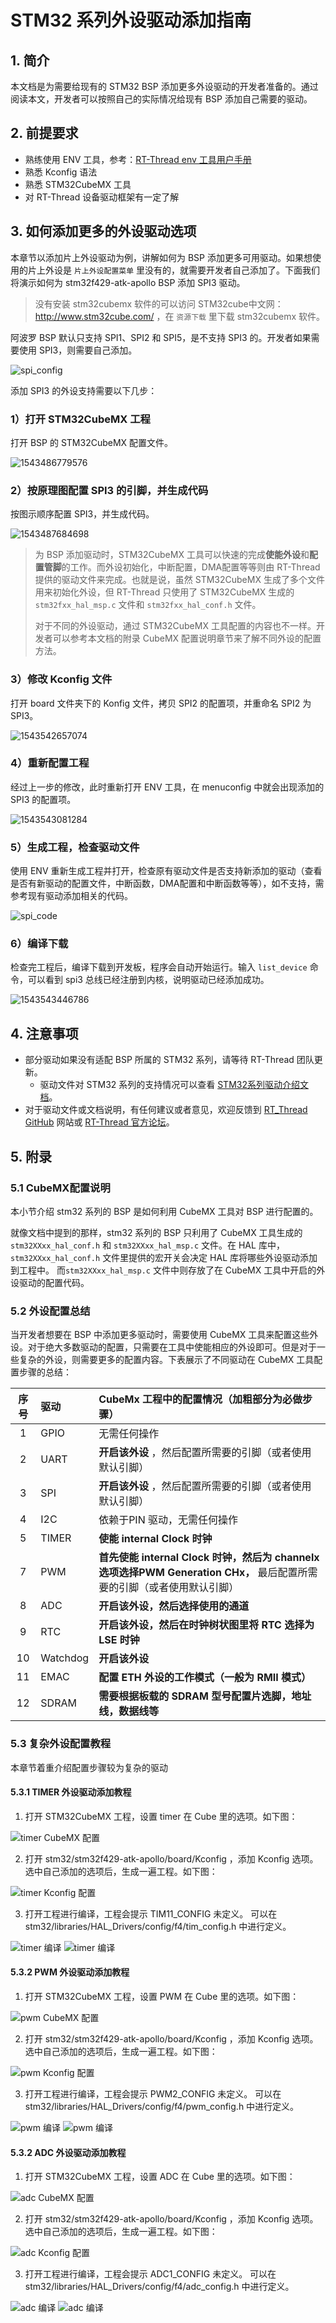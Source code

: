 # STM32 系列外设驱动添加指南

## 1. 简介

本文档是为需要给现有的 STM32 BSP 添加更多外设驱动的开发者准备的。通过阅读本文，开发者可以按照自己的实际情况给现有 BSP 添加自己需要的驱动。

## 2. 前提要求

- 熟练使用 ENV 工具，参考：[RT-Thread env 工具用户手册](https://www.rt-thread.org/document/site/rtthread-development-guide/rtthread-tool-manual/env/env-user-manual/)
- 熟悉 Kconfig 语法
- 熟悉 STM32CubeMX 工具
- 对 RT-Thread 设备驱动框架有一定了解

## 3. 如何添加更多的外设驱动选项

本章节以添加片上外设驱动为例，讲解如何为 BSP 添加更多可用驱动。如果想使用的片上外设是 `片上外设配置菜单` 里没有的，就需要开发者自己添加了。下面我们将演示如何为 stm32f429-atk-apollo BSP 添加 SPI3 驱动。

> 没有安装 stm32cubemx 软件的可以访问 STM32cube中文网：<http://www.stm32cube.com/> ，在 `资源下载` 里下载 stm32cubemx 软件。

阿波罗 BSP 默认只支持 SPI1、SPI2 和 SPI5，是不支持 SPI3 的。开发者如果需要使用 SPI3，则需要自己添加。

![spi_config](figures/spi_config.png)

添加 SPI3 的外设支持需要以下几步：

### 1）打开 STM32CubeMX 工程

打开 BSP 的 STM32CubeMX 配置文件。

![1543486779576](figures/cubemx.png)

### 2）按原理图配置 SPI3 的引脚，并生成代码

按图示顺序配置 SPI3，并生成代码。

![1543487684698](figures/cube_spi3.png)

> 为 BSP 添加驱动时，STM32CubeMX 工具可以快速的完成**使能外设**和**配置管脚**的工作。而外设初始化，中断配置，DMA配置等等则由 RT-Thread 提供的驱动文件来完成。也就是说，虽然 STM32CubeMX 生成了多个文件用来初始化外设，但 RT-Thread 只使用了 STM32CubeMX  生成的 `stm32fxx_hal_msp.c` 文件和 `stm32fxx_hal_conf.h` 文件。
>
> 对于不同的外设驱动，通过 STM32CubeMX 工具配置的内容也不一样。开发者可以参考本文档的附录 CubeMX 配置说明章节来了解不同外设的配置方法。

### 3）修改 Kconfig 文件

打开 board 文件夹下的 Konfig 文件，拷贝 SPI2 的配置项，并重命名 SPI2 为 SPI3。

![1543542657074](figures/Kconfig2.png)

### 4）重新配置工程

经过上一步的修改，此时重新打开 ENV 工具，在 menuconfig 中就会出现添加的 SPI3 的配置项。

![1543543081284](figures/config5.png)

### 5）生成工程，检查驱动文件

使用 ENV 重新生成工程并打开，检查原有驱动文件是否支持新添加的驱动（查看是否有新驱动的配置文件，中断函数，DMA配置和中断函数等等），如不支持，需参考现有驱动添加相关的代码。

![spi_code](figures/spi_code.png)

### 6）编译下载

检查完工程后，编译下载到开发板，程序会自动开始运行。输入 `list_device` 命令，可以看到 spi3 总线已经注册到内核，说明驱动已经添加成功。

![1543543446786](figures/run_spi3.png)


## 4. 注意事项

- 部分驱动如果没有适配 BSP 所属的 STM32 系列，请等待 RT-Thread 团队更新。
  - 驱动文件对 STM32 系列的支持情况可以查看 [STM32系列驱动介绍文档](STM32系列驱动介绍文档.md)。
- 对于驱动文件或文档说明，有任何建议或者意见，欢迎反馈到 [RT_Thread GitHub](https://github.com/RT-Thread/rt-thread) 网站或 [RT-Thread 官方论坛](https://www.rt-thread.org/qa/forum.php)。

## 5. 附录

### 5.1 CubeMX配置说明

本小节介绍 stm32 系列的 BSP 是如何利用 CubeMX 工具对 BSP 进行配置的。

就像文档中提到的那样，stm32 系列的 BSP 只利用了  CubeMX 工具生成的  `stm32XXxx_hal_conf.h` 和 `stm32XXxx_hal_msp.c` 文件。在 HAL 库中， `stm32XXxx_hal_conf.h` 文件里提供的宏开关会决定 HAL 库将哪些外设驱动添加到工程中。 而`stm32XXxx_hal_msp.c` 文件中则存放了在 CubeMX 工具中开启的外设驱动的配置代码。

### 5.2 外设配置总结

当开发者想要在 BSP 中添加更多驱动时，需要使用 CubeMX 工具来配置这些外设。对于绝大多数驱动的配置，只需要在工具中使能相应的外设即可。但是对于一些复杂的外设，则需要更多的配置内容。下表展示了不同驱动在 CubeMX 工具配置步骤的总结：

| 序号 | 驱动     | CubeMx 工程中的配置情况（**加粗部分为必做步骤**）            |
| :--: | :------- | :----------------------------------------------------------- |
|  1   | GPIO     | 无需任何操作                                                 |
|  2   | UART     | **开启该外设** ，然后配置所需要的引脚（或者使用默认引脚）    |
|  3   | SPI      | **开启该外设** ，然后配置所需要的引脚（或者使用默认引脚）    |
|  4   | I2C      | 依赖于PIN 驱动，无需任何操作                                 |
|  5   | TIMER    | **使能 internal Clock 时钟**                                 |
|  7   | PWM      | **首先使能 internal Clock 时钟，然后为 channelx 选项选择PWM Generation CHx，** 最后配置所需要的引脚（或者使用默认引脚） |
|  8   | ADC      | **开启该外设，然后选择使用的通道**                           |
|  9   | RTC      | **开启该外设，然后在时钟树状图里将 RTC 选择为 LSE 时钟**     |
|  10  | Watchdog | **开启该外设**                                               |
|  11  | EMAC     | **配置 ETH 外设的工作模式（一般为 RMII 模式）**              |
|  12  | SDRAM    | **需要根据板载的 SDRAM 型号配置片选脚，地址线，数据线等**    |

### 5.3 复杂外设配置教程

本章节着重介绍配置步骤较为复杂的驱动

#### 5.3.1 TIMER 外设驱动添加教程

 1. 打开 STM32CubeMX 工程，设置 timer 在 Cube 里的选项。如下图：

 ![timer CubeMX 配置](figures/timer_config1.png)

 2. 打开 stm32/stm32f429-atk-apollo/board/Kconfig ，添加 Kconfig 选项。选中自己添加的选项后，生成一遍工程。如下图：

 ![timer Kconfig 配置](figures/timer_config2.png)

  3. 打开工程进行编译，工程会提示 TIM11_CONFIG 未定义。 可以在 stm32/libraries/HAL_Drivers/config/f4/tim_config.h 中进行定义。

 ![timer 编译](figures/timer_config3.png)
 ![timer 编译](figures/timer_config4.png)

#### 5.3.2 PWM 外设驱动添加教程

 1. 打开 STM32CubeMX 工程，设置 PWM 在 Cube 里的选项。如下图：

 ![pwm CubeMX 配置](figures/pwm_config1.png)

 2. 打开 stm32/stm32f429-atk-apollo/board/Kconfig ，添加 Kconfig 选项。选中自己添加的选项后，生成一遍工程。如下图：

 ![pwm Kconfig 配置](figures/pwm_config2.png)

 3. 打开工程进行编译，工程会提示 PWM2_CONFIG 未定义。 可以在 stm32/libraries/HAL_Drivers/config/f4/pwm_config.h 中进行定义。

 ![pwm 编译](figures/pwm_config3.png)
 ![pwm 编译](figures/pwm_config4.png)

#### 5.3.2 ADC 外设驱动添加教程

 1. 打开 STM32CubeMX 工程，设置 ADC 在 Cube 里的选项。如下图：

 ![adc CubeMX 配置](figures/adc_config1.png)

 2. 打开 stm32/stm32f429-atk-apollo/board/Kconfig ，添加 Kconfig 选项。选中自己添加的选项后，生成一遍工程。如下图：

 ![adc Kconfig 配置](figures/adc_config2.png)

 3. 打开工程进行编译，工程会提示 ADC1_CONFIG 未定义。 可以在 stm32/libraries/HAL_Drivers/config/f4/adc_config.h 中进行定义。

 ![adc 编译](figures/adc_config3.png)
 ![adc 编译](figures/adc_config4.png)